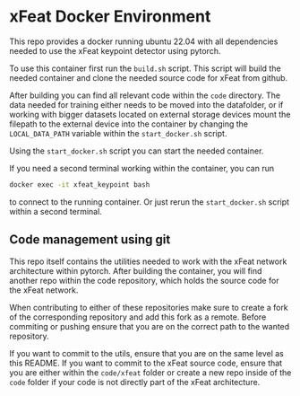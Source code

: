 # xFeat Docker Environment

This repo provides a docker running ubuntu 22.04 with all dependencies needed to use the xFeat keypoint detector using pytorch.

To use this container first run the `build.sh` script. This script will build the needed container and clone the needed source code for xFeat from github.

After building you can find all relevant code within the `code` directory. The data needed for training either needs to be moved into the datafolder, or if working with bigger datasets located on external storage devices mount the filepath to the external device into the container by changing the `LOCAL_DATA_PATH` variable within the `start_docker.sh` script.

Using the `start_docker.sh` script you can start the needed container.

If you need a second terminal working within the container, you can run
```bash
docker exec -it xfeat_keypoint bash
```
to connect to the running container. Or just rerun the `start_docker.sh` script within a second terminal.

## Code management using git
This repo itself contains the utilities needed to work with the xFeat network architecture within pytorch.
After building the container, you will find another repo within the code repository, which holds the source code for the xFeat network.

When contributing to either of these repositories make sure to create a fork of the corresponding repository and add this fork as a remote. Before commiting or pushing ensure that you are on the correct path to the wanted repository.

If you want to commit to the utils, ensure that you are on the same level as this README. If you want to commit to the xFeat source code, ensure that you are either within the `code/xfeat` folder or create a new repo inside of the `code` folder if your code is not directly part of the xFeat architecture.

